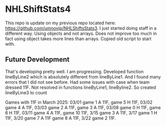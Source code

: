 # NHLShiftStats4
This repo is update on my previous repo located here: https://github.com/umnovjp/NHLShiftsStats3. I just started doing staff in a different way. Using objects and not arrays. Does not improve too much in fact using object takes more lines than arrays. Copied old script to start with. 
## Future Development
That's developing pretty well. I am progressing. Developed function lineByLine2 which is absolutely different from lineByLine1. And I found many errors that I did not see before. Had some issues with case when team dressed 11F. Not resolved in functions lineByLine1, lineByline2. So created lineByLine3 to count 

Games with 11F in March 2025: 03/01 game 1 A 11F, game 5 H 11F, 03/02 game 4 A 11F, 03/03 game 2 A 11F, game 3 A 11F, 03/08 game 0 H 11F, game 6 H 11F, 03/11 game 4 A 11F, game 10 11F, 3/15 game 3 A 11F, 3/17 game 1 H 11F, 3/20 game 7 A 11F game 8 A 11F, 3/22 game 2 11F. 